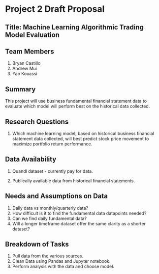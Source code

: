# Project 2 Draft Proposal

## Title: Machine Learning Algorithmic Trading Model Evaluation

## Team Members

1. Bryan Castillo
1. Andrew Mui
1. Yao Kouassi

## Summary

This project will use business fundamental financial statement data to evaluate which model will perform best on the historical data collected.

## Research Questions

1. Which machine learning model, based on historical business financial statement data collected, will best predict stock price movement to maximize portfolio return performance.

## Data Availability

1. Quandl dataset - currently pay for data.

2. Publically available data from historical financial statements.

## Needs and Assumptions on Data

1. Daily data vs monthly/quarterly data?
1. How difficult is it to find the fundamental data datapoints needed?
1. Can we find daily fundamental data?
1. Will a longer timeframe dataset offer the same clarity as a shorter dataset?

## Breakdown of Tasks

1. Pull data from the various sources.
1. Clean Data using Pandas and Jupyter notebook.
1. Perform analysis with the data and choose model.
